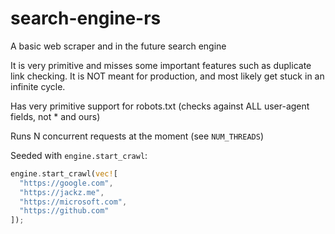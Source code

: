 # search-engine-rs
A basic web scraper and in the future search engine

It is very primitive and misses some important features such as duplicate link checking.
It is NOT meant for production, and most likely get stuck in an infinite cycle.

Has very primitive support for robots.txt (checks against ALL user-agent fields, not * and ours)

Runs N concurrent requests at the moment (see `NUM_THREADS`)

Seeded with `engine.start_crawl`:

```rust
engine.start_crawl(vec![
  "https://google.com",
  "https://jackz.me",
  "https://microsoft.com",
  "https://github.com"
]);
```
